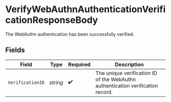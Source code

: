 # VerifyWebAuthnAuthenticationVerificationResponseBody

The WebAuthn authentication has been successfully verified.


## Fields

| Field                                                                          | Type                                                                           | Required                                                                       | Description                                                                    |
| ------------------------------------------------------------------------------ | ------------------------------------------------------------------------------ | ------------------------------------------------------------------------------ | ------------------------------------------------------------------------------ |
| `VerificationID`                                                               | *string*                                                                       | :heavy_check_mark:                                                             | The unique verification ID of the WebAuthn authentication verification record. |